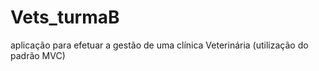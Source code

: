 # Vets_turmaB
aplicação para efetuar a gestão de uma clínica Veterinária (utilização do padrão MVC)
